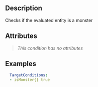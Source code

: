 ## Description
Checks if the evaluated entity is a monster


## Attributes
>*This condition has no attributes*


## Examples
```yaml
  TargetConditions:
  - isMonster{} true
```
